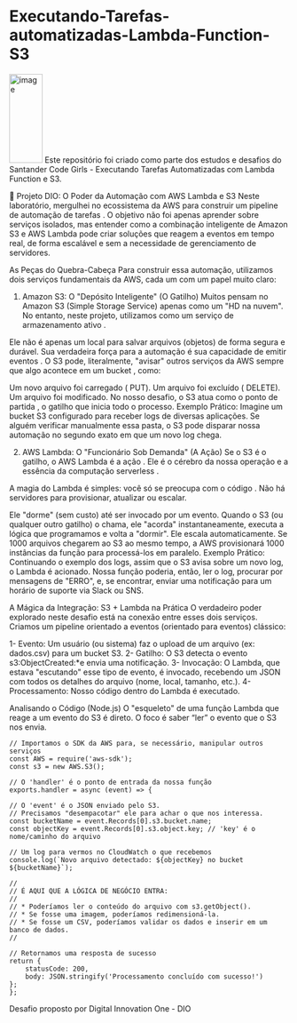 # Executando-Tarefas-automatizadas-Lambda-Function-S3
<img width="60" height="160" alt="image" src="https://github.com/user-attachments/assets/d759c827-ea61-400c-a461-a5e5a6953dba" />
 Este repositório foi criado como parte dos estudos e desafios do Santander Code Girls - Executando Tarefas Automatizadas com Lambda Function e S3.
 

🚀 Projeto DIO: O Poder da Automação com AWS Lambda e S3
Neste laboratório, mergulhei no ecossistema da AWS para construir um pipeline de automação de tarefas . O objetivo não foi apenas aprender sobre serviços isolados, mas entender como a combinação inteligente de Amazon S3 e AWS Lambda pode criar soluções que reagem a eventos em tempo real, de forma escalável e sem a necessidade de gerenciamento de servidores.

As Peças do Quebra-Cabeça
Para construir essa automação, utilizamos dois serviços fundamentais da AWS, cada um com um papel muito claro:

1. Amazon S3: O "Depósito Inteligente" (O Gatilho)
Muitos pensam no Amazon S3 (Simple Storage Service) apenas como um "HD na nuvem". No entanto, neste projeto, utilizamos como um serviço de armazenamento ativo .

Ele não é apenas um local para salvar arquivos (objetos) de forma segura e durável. Sua verdadeira força para a automação é sua capacidade de emitir eventos . O S3 pode, literalmente, "avisar" outros serviços da AWS sempre que algo acontece em um bucket , como:

Um novo arquivo foi carregado ( PUT).
Um arquivo foi excluído ( DELETE).
Um arquivo foi modificado.
No nosso desafio, o S3 atua como o ponto de partida , o gatilho que inicia todo o processo.
Exemplo Prático: Imagine um bucket S3 configurado para receber logs de diversas aplicações. Se alguém verificar manualmente essa pasta, o S3 pode disparar nossa automação no segundo exato em que um novo log chega.

2. AWS Lambda: O "Funcionário Sob Demanda" (A Ação)
Se o S3 é o gatilho, o AWS Lambda é a ação . Ele é o cérebro da nossa operação e a essência da computação serverless .

A magia do Lambda é simples: você só se preocupa com o código . Não há servidores para provisionar, atualizar ou escalar.

Ele "dorme" (sem custo) até ser invocado por um evento.
Quando o S3 (ou qualquer outro gatilho) o chama, ele "acorda" instantaneamente, executa a lógica que programamos e volta a "dormir".
Ele escala automaticamente. Se 1000 arquivos chegarem ao S3 ao mesmo tempo, a AWS provisionará 1000 instâncias da função para processá-los em paralelo.
Exemplo Prático: Continuando o exemplo dos logs, assim que o S3 avisa sobre um novo log, o Lambda é acionado. Nossa função poderia, então, ler o log, procurar por mensagens de "ERRO", e,     se encontrar, enviar uma notificação para um horário de suporte via Slack ou SNS.
	 
A Mágica da Integração: S3 + Lambda na Prática
O verdadeiro poder explorado neste desafio está na conexão entre esses dois serviços. Criamos um pipeline orientado a eventos (orientado para eventos) clássico:

  
1- Evento: Um usuário (ou sistema) faz o upload de um arquivo (ex: dados.csv) para um bucket S3.
2- Gatilho: O S3 detecta o evento s3:ObjectCreated:*e envia uma notificação.
3- Invocação: O Lambda, que estava "escutando" esse tipo de evento, é invocado, recebendo um JSON com todos os detalhes do arquivo (nome, local, tamanho, etc.).
4- Processamento: Nosso código dentro do Lambda é executado.

  Analisando o Código (Node.js)
  O "esqueleto" de uma função Lambda que reage a um evento do S3 é direto. O foco é saber “ler” o evento que o S3 nos envia.
  
    // Importamos o SDK da AWS para, se necessário, manipular outros serviços
    const AWS = require('aws-sdk');
    const s3 = new AWS.S3();

    // O 'handler' é o ponto de entrada da nossa função
    exports.handler = async (event) => {
    
    // O 'event' é o JSON enviado pelo S3. 
    // Precisamos "desempacotar" ele para achar o que nos interessa.
    const bucketName = event.Records[0].s3.bucket.name;
    const objectKey = event.Records[0].s3.object.key; // 'key' é o nome/caminho do arquivo

    // Um log para vermos no CloudWatch o que recebemos
    console.log(`Novo arquivo detectado: ${objectKey} no bucket ${bucketName}`);

    //
    // É AQUI QUE A LÓGICA DE NEGÓCIO ENTRA:
    //
    // * Poderíamos ler o conteúdo do arquivo com s3.getObject().
    // * Se fosse uma imagem, poderíamos redimensioná-la.
    // * Se fosse um CSV, poderíamos validar os dados e inserir em um banco de dados.
    //

    // Retornamos uma resposta de sucesso
    return {
        statusCode: 200,
        body: JSON.stringify('Processamento concluído com sucesso!')
    };
    };

  
   Desafio proposto por Digital Innovation One - DIO
 

 
